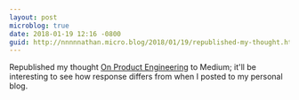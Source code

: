 ```yaml
---
layout: post
microblog: true
date: 2018-01-19 12:16 -0800
guid: http://nnnnnathan.micro.blog/2018/01/19/republished-my-thought.html
---
```

Republished my thought [On Product Engineering](https://medium.com/@nyergler/on-product-engineering-fc415360e5d5) to Medium; it'll be interesting to see how response differs from when I posted to my personal blog.
